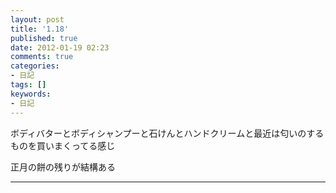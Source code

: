 ```yaml
---
layout: post
title: '1.18'
published: true
date: 2012-01-19 02:23
comments: true
categories:
- 日記
tags: []
keywords:
- 日記
---
```

ボディバターとボディシャンプーと石けんとハンドクリームと最近は匂いのするものを買いまくってる感じ

正月の餅の残りが結構ある

---


